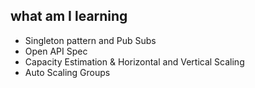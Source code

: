 ## what am I learning
- Singleton pattern and Pub Subs
- Open API Spec
- Capacity Estimation & Horizontal and Vertical Scaling
- Auto Scaling Groups
